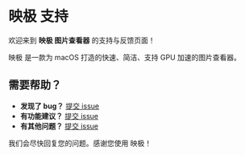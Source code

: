 # 映极 支持

欢迎来到 **映极 图片查看器** 的支持与反馈页面！

映极 是一款为 macOS 打造的快速、简洁、支持 GPU 加速的图片查看器。

## 需要帮助？

- **发现了 bug？** [提交 issue](https://github.com/knuzk/yingji/issues)
- **有功能建议？** [提交 issue](https://github.com/knuzk/yingji/issues)
- **有其他问题？** [提交 issue](https://github.com/knuzk/yingji/issues)

我们会尽快回复您的问题。感谢您使用 映极！
